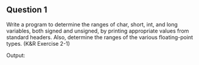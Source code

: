 ## Question 1
Write a program to determine the ranges of char, short, int, and long variables, both signed and unsigned, by printing appropriate values from standard headers. Also, determine the ranges of the various floating-point types. (K&R Exercise 2-1)

Output:
